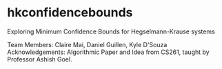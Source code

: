 # hkconfidencebounds
Exploring Minimum Confidence Bounds for Hegselmann-Krause systems

Team Members: Claire Mai, Daniel Guillen, Kyle D'Souza
Acknowledgements: Algorithmic Paper and Idea from CS261, taught by Professor Ashish Goel.  
